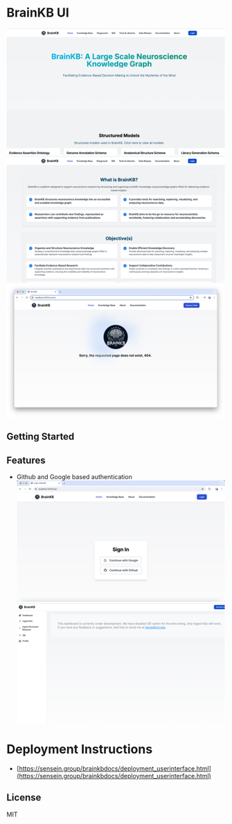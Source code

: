 # BrainKB UI
![](images/home.png)
![](images/about.png)
![](images/404.png)

## Getting Started

## Features
- Github and Google based authentication
    ![](images/login.png)
    ![](images/admin.png)

# Deployment Instructions
- [https://sensein.group/brainkbdocs/deployment_userinterface.html](https://sensein.group/brainkbdocs/deployment_userinterface.html)
 

## License
MIT
